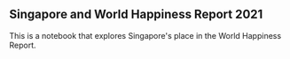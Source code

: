 ## Singapore and World Happiness Report 2021

This is a notebook that explores Singapore's place in the World Happiness Report. 
